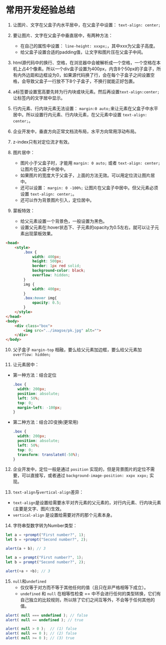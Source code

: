 # 常用开发经验总结

1. 让图片、文字在父盒子内水平居中，在父盒子中设置： `text-align: center;`

2. 要让图片、文字在父盒子中垂直居中，有两种方法：
    - 在自己的属性中设置： `line-height: xxxpx;`，其中xxx为父盒子高度。
    - 给父盒子设置合适的padding值，让文字和图片压在父盒子中间。
    
3. html源代码中的换行、空格，在浏览器中会被解析成一个空格，一个空格在本机上占4个像素。所以一个div盒子设置为400px，内含8个50px的子盒子，所有内外边距和边框设为0，如果源代码换了行，会在每个子盒子之间设置空格，会导致父盒子一行放不下8个子盒子，不换行就能正好包裹。

4. a标签要设置宽高要先转为行内块或块元素。然后再设置`text-align:center;`让标签内的文字居中显示。

5. 行内元素、行内块元素无法设置： `margin:0 auto;`来让元素在父盒子中水平居中。所以设置行内元素、行内块元素，在父元素中设置 `text-align: center;`。

6. 企业开发中，垂直方向正常文档流布局，水平方向常用浮动布局。

7. z-index只有对定位流才有效。

8. 图片居中：
   - 图片小于父盒子时，才能用 `margin: 0 auto;` 或者 `text-align: center;` 让图片在父盒子中居中。
   - 如果图片的宽度大于父盒子，上面的方法无效。可以用定位流让图片居中。
   - 还可以设置： `margin: 0 -100%;` 让图片在父盒子中居中。但父元素必须设置 `text-align: center;`。
   - 还可以作为背景图片引入，定位居中。
   
9. 蒙板特效：
   - 给父元素设置一个背景色，一般设置为黑色。 
   - 设置父元素在:hover状态下、子元素的opacity为0.5左右，就可以让子元素出现蒙板效果。
```html
<head>
    <style>
        .box {
            width: 400px;
            height: 500px;
            border: 1px red solid;
            background-color: black;
            overflow: hidden;
        }
        img {
            width: 400px;
        }
        .box:hover img{
            opacity: 0.5;
        }
    </style>
</head>
<body>
    <div class="box">
        <img src="../imagse/pk.jpg" alt="">
    </div>
</body>
```

10. 父子盒子 `margin-top` 相融，要么给父元素加边框，要么给父元素加 `overflow: hidden;`

11. 让元素居中：
   - 第一种方法：结合定位
      ```css
      .box {
        width: 200px;
        position: absolute;
        left: 50%;
        top: 0;
        margin-left: -100px;
      }
      ```
   - 第二种方法：结合2D变换(更常用)
      ```css
      .box {
        width: 200px;
        position: absolute;
        left: 50%;
        top: 0;
        transform: translateX(-50%); 
     }
      ```

12. 企业开发中，定位一般是通过 `position` 实现的，但是背景图片的定位不需要，可以直接写，或者通过 `background-image-position: xxpx xxpx;` 实现。

13. `text-align`与`vertical-align`差异：
   - `text-align`是设置给需要水平对齐元素的父元素的，对行内元素、行内块元素(主要是文字、图片)生效。
   - `vertical-align` 是设置给需要对齐的那个元素本身。

14. 字符串型数字转为Number类型：
```javascript
let a = +prompt("First number?", 1);
let b = +prompt("Second number?", 2);

alert(a + b); // 3
```
```javascript
let a = prompt("First number?", 1);
let b = prompt("Second number?", 2);

alert(+a + +b); // 3
```

15. `null`和`undefined`
    - 仅仅等于对方而不等于其他任何的值（且只在非严格相等下成立）。
    - `undefined` 和 `null` 在相等性检查 == 中不会进行任何的类型转换，它们有自己独立的比较规则，所以除了它们之间互等外，不会等于任何其他的值。
```javascript
alert( null === undefined ); // false
alert( null == undefined ); // true
```
```javascript
alert( null > 0 );  // (1) false
alert( null == 0 ); // (2) false
alert( null >= 0 ); // (3) true
```
